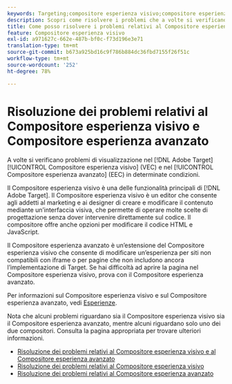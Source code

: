 ```yaml
---
keywords: Targeting;compositore esperienza visivo;compositore esperienza visivo avanzato;VEC;risoluzione dei problemi del compositore esperienza visivo;risoluzione dei problemi;compositore esperienza avanzato;TLS;TLS 1.2
description: Scopri come risolvere i problemi che a volte si verificano nel Compositore esperienza visivo e nel Compositore esperienza avanzato in determinate condizioni.
title: Come posso risolvere i problemi relativi al Compositore esperienza visivo e al Compositore esperienza avanzato?
feature: Compositore esperienza visivo
exl-id: a971627c-662e-487b-bf0c-f73d196e3e71
translation-type: tm+mt
source-git-commit: b673a925bd16c9f786b884dc36fbd7155f26f51c
workflow-type: tm+mt
source-wordcount: '252'
ht-degree: 78%

---
```


# Risoluzione dei problemi relativi al Compositore esperienza visivo e Compositore esperienza avanzato

A volte si verificano problemi di visualizzazione nel [!DNL Adobe Target] [!UICONTROL Compositore esperienza visivo] (VEC) e nel [!UICONTROL Compositore esperienza avanzato] (EEC) in determinate condizioni.

Il Compositore esperienza visivo è una delle funzionalità principali di [!DNL Adobe Target]. Il Compositore esperienza visivo è un editor che consente agli addetti al marketing e ai designer di creare e modificare il contenuto mediante un’interfaccia visiva, che permette di operare molte scelte di progettazione senza dover intervenire direttamente sul codice. Il compositore offre anche opzioni per modificare il codice HTML e JavaScript.

Il Compositore esperienza avanzato è un’estensione del Compositore esperienza visivo che consente di modificare un’esperienza per siti non compatibili con iframe o per pagine che non includono ancora l’implementazione di Target. Se hai difficoltà ad aprire la pagina nel Compositore esperienza visivo, prova con il Compositore esperienza avanzato.

Per informazioni sul Compositore esperienza visivo e sul Compositore esperienza avanzato, vedi [Esperienze](/help/c-experiences/experiences.md#concept_A2E10F6AFB3D4AEAB6951EE14688848D).

Nota che alcuni problemi riguardano sia il Compositore esperienza visivo sia il Compositore esperienza avanzato, mentre alcuni riguardano solo uno dei due compositori. Consulta la pagina appropriata per trovare ulteriori informazioni.

* [Risoluzione dei problemi relativi al Compositore esperienza visivo e al Compositore esperienza avanzato](/help/c-experiences/c-visual-experience-composer/r-troubleshoot-composer/issues-related-to-the-visual-experience-composer-vec-and-enhanced-experience-composer-eec.md)
* [Risoluzione dei problemi relativi al Compositore esperienza visivo](/help/c-experiences/c-visual-experience-composer/r-troubleshoot-composer/troubleshooting-issues-related-to-the-visual-experience-composer-vec.md)
* [Risoluzione dei problemi relativi al Compositore esperienza avanzato](/help/c-experiences/c-visual-experience-composer/r-troubleshoot-composer/troubleshooting-issues-related-to-the-enhanced-experience-composer-eec.md)
